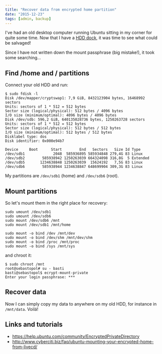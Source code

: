 ```yaml
---
title: "Recover data from encrypted home partition"
date: "2015-12-23"
tags: [admin, backup]
---
```


I've had an old desktop computer running Ubuntu sitting in my corner for quite some time. 
Now that I have a [HDD dock](http://amazon.de/dp/B0099PUVWO/), it was time to see what could be salvaged!

Since I have not written down the mount passphrase (big mistake!), it took some searching...

## Find /home and / partitions

Connect your old HDD and run:

```shell
$ sudo fdisk -l
Disk /dev/mapper/cryptswap1: 7,9 GiB, 8432123904 bytes, 16468992 sectors
Units: sectors of 1 * 512 = 512 bytes
Sector size (logical/physical): 512 bytes / 4096 bytes
I/O size (minimum/optimal): 4096 bytes / 4096 bytes
Disk /dev/sdb: 596,2 GiB, 640135028736 bytes, 1250263728 sectors
Units: sectors of 1 * 512 = 512 bytes
Sector size (logical/physical): 512 bytes / 512 bytes
I/O size (minimum/optimal): 512 bytes / 512 bytes
Disklabel type: dos
Disk identifier: 0x000e94b7

Device     Boot      Start        End   Sectors   Size Id Type
/dev/sdb1             2048  585936895 585934848 279,4G 83 Linux
/dev/sdb2        585938942 1250263039 664324098 316,8G  5 Extended
/dev/sdb5       1234638848 1250263039  15624192   7,5G 83 Linux
/dev/sdb6        585938944 1234638847 648699904 309,3G 83 Linux
```

My partitions are `/dev/sdb1` (home) and `/dev/sdb6` (root).

## Mount partitions

So let's mount them in the right place for recovery:

```shell
sudo umount /dev/sdb1
sudo umount /dev/sdb6
sudo mount /dev/sdb6 /mnt
sudo mount /dev/sdb1 /mnt/home

sudo mount -o bind /dev /mnt/dev
sudo mount -o bind /dev/shm /mnt/dev/shm
sudo mount -o bind /proc /mnt/proc
sudo mount -o bind /sys /mnt/sys
```

and chroot it:

```shell
$ sudo chroot /mnt
root@sebastopol# su - basti
basti@sebastopol$ ecrypt-mount-private
Enter your login passphrase: ***
```


## Recover data

Now I can simply copy my data to anywhere on my old HDD, for instance in `/mnt/data`.
Voilá!

## Links and tutorials

* https://help.ubuntu.com/community/EncryptedPrivateDirectory
* http://www.cyberciti.biz/faq/ubuntu-mounting-your-encrypted-home-from-livecd/
